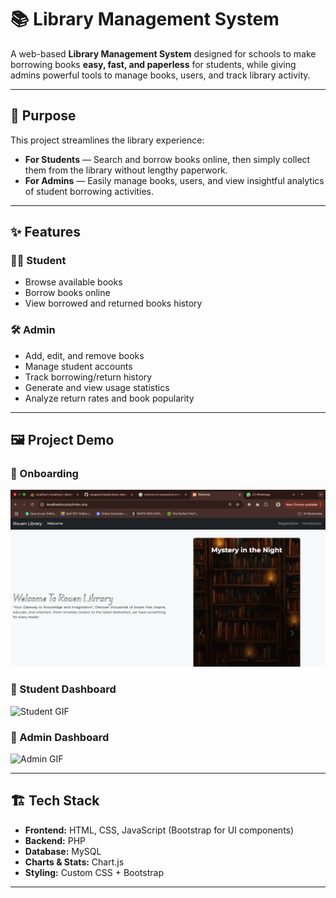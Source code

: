# 📚 Library Management System

A web-based **Library Management System** designed for schools to make borrowing books **easy, fast, and paperless** for students, while giving admins powerful tools to manage books, users, and track library activity.

---

## 🎯 Purpose

This project streamlines the library experience:

- **For Students** — Search and borrow books online, then simply collect them from the library without lengthy paperwork.
- **For Admins** — Easily manage books, users, and view insightful analytics of student borrowing activities.

---

## ✨ Features

### 👩‍🎓 Student
- Browse available books
- Borrow books online
- View borrowed and returned books history

### 🛠️ Admin
- Add, edit, and remove books
- Manage student accounts
- Track borrowing/return history
- Generate and view usage statistics
- Analyze return rates and book popularity

---

## 🖼️ Project Demo

### 🔹 Onboarding
![Onboarding GIF](lib-mgt-system-onboarding.gif)

### 🔹 Student Dashboard
![Student GIF](lib-mgt-system-regular-user.gif)

### 🔹 Admin Dashboard
![Admin GIF](lib-mgt-sys-admin.gif)

---

## 🏗️ Tech Stack

- **Frontend:** HTML, CSS, JavaScript (Bootstrap for UI components)
- **Backend:** PHP
- **Database:** MySQL
- **Charts & Stats:** Chart.js
- **Styling:** Custom CSS + Bootstrap

---

